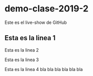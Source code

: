 # demo-clase-2019-2
Este es el live-show de GitHub

Esta es la linea 1
-----------------
Esta es la linea 2

Esta es la linea 3

Esta es la linea 4
bla bla bla bla bla bla
